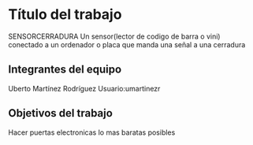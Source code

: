# Título del trabajo

SENSORCERRADURA
Un sensor(lector de codigo de barra o vini) conectado a un ordenador o placa que manda una señal a una cerradura 

## Integrantes del equipo

Uberto Martínez Rodríguez Usuario:umartinezr

## Objetivos del trabajo

Hacer puertas electronicas lo mas baratas posibles
